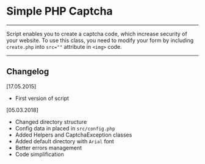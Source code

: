 # Simple PHP Captcha 

----------------

Script enables you to create a captcha code, which increase security of your website.
To use this class, you need to modify your form by including `create.php` into `src=""` attribute in `<img>` code.

----------------

## Changelog

[17.05.2015]
* First version of script

[05.03.2018]
* Changed directory structure
* Config data in placed in `src/config.php`
* Added Helpers and CaptchaException classes
* Added default directory with `Arial` font
* Better errors management
* Code simplification